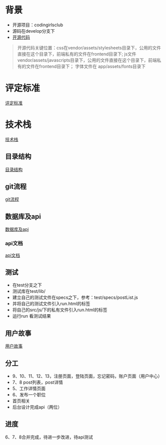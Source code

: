 # 背景
- 开源项目：codingirlsclub
- 源码在develop分支下
- [开源代码](https://github.com/CodingGirlsClub/codingirlsclub/tree/develop)
> 开源代码关键位置：css在vendor/assets/stylesheets目录下，公用的文件直接在这个目录下，前端私有的文件在frontend目录下; js文件vendor/assets/javascripts目录下，公用的文件直接在这个目录下，前端私有的文件在frontend目录下； 字体文件在 app/assets/fonts目录下
# 评定标准
[评定标准](./read/评定标准.md)
# 技术栈
[技术栈](./read/技术栈.md)
## 目录结构
[目录结构](./read/目录结构.md)
## git流程
[git流程](./read/git流程.md)

## 数据库及api
[数据库及api](./read/数据库.md)
### api文档
[api文档](./read/api文档.md)
## 测试
- 在test分支之下
- 测试库在test/lib/
- 建立自己的测试文件在specs之下，参考：test/specs/postList.js
- 并将自己的测试文件引入run.html的<head>标签
- 将自己的src/js/下的私有文件引入run.html的<head>标签
- 运行run 看测试结果
## 用户故事
[用户故事](./jobs-user-stories.md)
## 分工
- 9、10、11、12、13，注册页面，登陆页面，忘记密码，账户页面（用户中心）
- 7、8 post列表，post详情
- 5、工作详情页面
- 6、发布一个职位
- 首页相关
- 后台设计完成api（两位）

## 进度
6、7、8合并完成，待进一步改进，待api测试



